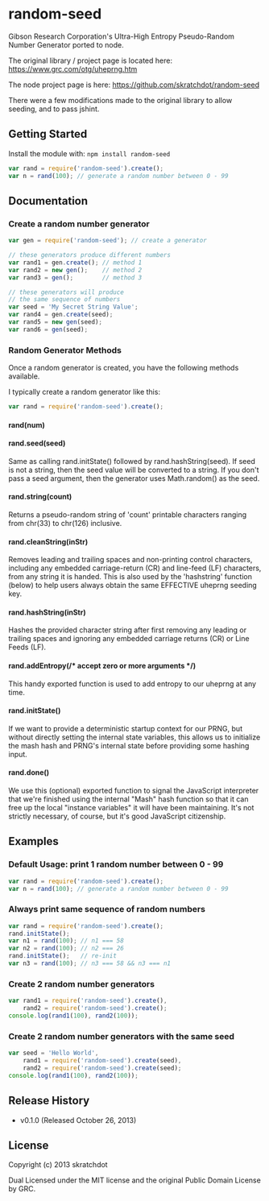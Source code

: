 # random-seed

Gibson Research Corporation's Ultra-High Entropy Pseudo-Random Number Generator
ported to node.

The original library / project page is located here: https://www.grc.com/otg/uheprng.htm

The node project page is here: https://github.com/skratchdot/random-seed

There were a few modifications made to the original library to allow seeding, and to
pass jshint.


## Getting Started

Install the module with: `npm install random-seed`

```javascript
var rand = require('random-seed').create();
var n = rand(100); // generate a random number between 0 - 99
```

## Documentation

### Create a random number generator

```javascript
var gen = require('random-seed'); // create a generator

// these generators produce different numbers
var rand1 = gen.create(); // method 1
var rand2 = new gen();    // method 2
var rand3 = gen();        // method 3

// these generators will produce
// the same sequence of numbers
var seed = 'My Secret String Value';
var rand4 = gen.create(seed);
var rand5 = new gen(seed);
var rand6 = gen(seed);
```

### Random Generator Methods

Once a random generator is created, you have the following methods available.

I typically create a random generator like this:

```javascript
var rand = require('random-seed').create();
```

#### rand(num)


#### rand.seed(seed)

Same as calling rand.initState() followed by rand.hashString(seed). If seed is not
a string, then the seed value will be converted to a string. If you don't pass a
seed argument, then the generator uses Math.random() as the seed.

#### rand.string(count)

Returns a pseudo-random string of 'count' printable characters
ranging from chr(33) to chr(126) inclusive.

#### rand.cleanString(inStr)

Removes leading and trailing spaces and non-printing control characters,
including any embedded carriage-return (CR) and line-feed (LF) characters,
from any string it is handed.  This is also used by the 'hashstring' function (below)
to help users always obtain the same EFFECTIVE uheprng seeding key.

#### rand.hashString(inStr)

Hashes the provided character string after first removing any leading or trailing spaces
and ignoring any embedded carriage returns (CR) or Line Feeds (LF).

#### rand.addEntropy(/* accept zero or more arguments */)

This handy exported function is used to add entropy to our uheprng at any time.

#### rand.initState()

If we want to provide a deterministic startup context for our PRNG,
but without directly setting the internal state variables, this allows
us to initialize the mash hash and PRNG's internal state before providing
some hashing input.

#### rand.done()

We use this (optional) exported function to signal the JavaScript interpreter
that we're finished using the internal "Mash" hash function so that it can free up the
local "instance variables" it will have been maintaining.  It's not strictly
necessary, of course, but it's good JavaScript citizenship.


## Examples

### Default Usage: print 1 random number between 0 - 99
```javascript
var rand = require('random-seed').create();
var n = rand(100); // generate a random number between 0 - 99
```

### Always print same sequence of random numbers
```javascript
var rand = require('random-seed').create();
rand.initState();
var n1 = rand(100); // n1 === 58
var n2 = rand(100); // n2 === 26
rand.initState();   // re-init
var n3 = rand(100); // n3 === 58 && n3 === n1
```

### Create 2 random number generators
```javascript
var rand1 = require('random-seed').create(),
	rand2 = require('random-seed').create();
console.log(rand1(100), rand2(100));
```

### Create 2 random number generators with the same seed
```javascript
var seed = 'Hello World',
	rand1 = require('random-seed').create(seed),
	rand2 = require('random-seed').create(seed);
console.log(rand1(100), rand2(100));
```

## Release History

- v0.1.0 (Released October 26, 2013)


## License

Copyright (c) 2013 skratchdot  

Dual Licensed under the MIT license and the original Public Domain License by GRC.
